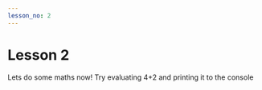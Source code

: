 ```yaml
---
lesson_no: 2
---
```


Lesson 2
========

Lets do some maths now! Try evaluating 4+2 and printing it to the console
